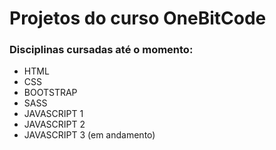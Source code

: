 <h1>Projetos do curso OneBitCode</h1>
<h3>Disciplinas cursadas até o momento: </h3>
<ul>
  <li>HTML</li>
  <li>CSS</li>
  <li>BOOTSTRAP</li>
  <li>SASS</li>
  <li>JAVASCRIPT 1</li>
  <li>JAVASCRIPT 2</li>
  <li>JAVASCRIPT 3 (em andamento)</li>
